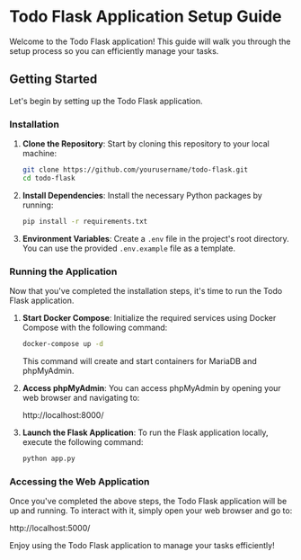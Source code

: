 # Todo Flask Application Setup Guide

Welcome to the Todo Flask application! This guide will walk you through the setup process so you can efficiently manage your tasks.

## Getting Started

Let's begin by setting up the Todo Flask application.

### Installation

1. **Clone the Repository**: Start by cloning this repository to your local machine:

   ```bash
   git clone https://github.com/yourusername/todo-flask.git
   cd todo-flask
   ```

2. **Install Dependencies**: Install the necessary Python packages by running:

   ```bash
   pip install -r requirements.txt
   ```

3. **Environment Variables**: Create a `.env` file in the project's root directory. You can use the provided `.env.example` file as a template.

### Running the Application

Now that you've completed the installation steps, it's time to run the Todo Flask application.

1. **Start Docker Compose**: Initialize the required services using Docker Compose with the following command:

   ```bash
   docker-compose up -d
   ```

   This command will create and start containers for MariaDB and phpMyAdmin.

2. **Access phpMyAdmin**: You can access phpMyAdmin by opening your web browser and navigating to:

   http://localhost:8000/

3. **Launch the Flask Application**: To run the Flask application locally, execute the following command:

   ```bash
   python app.py
   ```

### Accessing the Web Application

Once you've completed the above steps, the Todo Flask application will be up and running. To interact with it, simply open your web browser and go to:

http://localhost:5000/

Enjoy using the Todo Flask application to manage your tasks efficiently!
